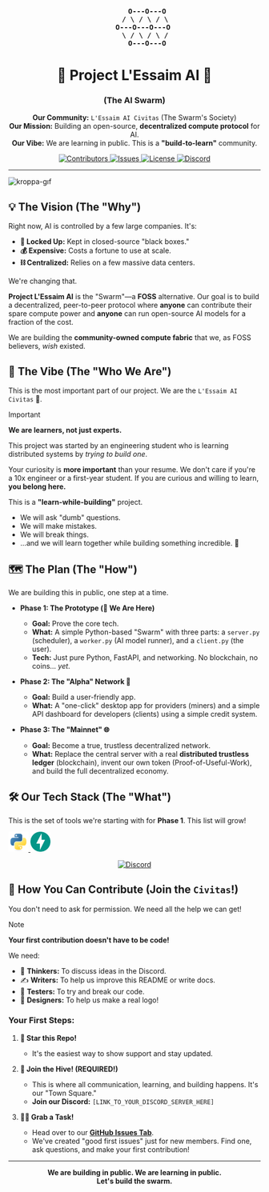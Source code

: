 <div align="center">

<pre><b>
      O---O---O
     / \ / \ / \
    O---O---O---O
     \ / \ / \ /
      O---O---O
</b></pre>
  <h1>🐝 Project L'Essaim AI 🐝</h1>
  <h3>(The AI Swarm)</h3>

  <p>
    <b>Our Community:</b> <code>L'Essaim AI Civitas</code> (The Swarm's Society)
    <br>
    <b>Our Mission:</b> Building an open-source, <b>decentralized compute protocol</b> for AI.
    <br>
    <b>Our Vibe:</b> We are learning in public. This is a <b>"build-to-learn"</b> community.
  </p>

<p>
  <a href="https://github.com/YOUR_USERNAME/YOUR_REPO/graphs/contributors">
    <img src="https://img.shields.io/github/contributors/YOUR_USERNAME/YOUR_REPO?color=b02aaa&style=for-the-badge" alt="Contributors">
  </a>
  <a href="https://github.com/YOUR_USERNAME/YOUR_REPO/issues">
    <img src="https://img.shields.io/github/issues/YOUR_USERNAME/YOUR_REPO?color=57ab5a&style=for-the-badge" alt="Issues">
  </a>
  <a href="https://github.com/YOUR_USERNAME/YOUR_REPO/blob/main/LICENSE">
    <img src="https://img.shields.io/github/license/YOUR_USERNAME/YOUR_REPO?color=f34b7d&style=for-the-badge" alt="License">
  </a>
  <a href="https://discord.gg/yTmkcbJu">
  <img src="https://img.shields.io/discord/1433374217948237938?label=Discord&logo=discord&color=5865F2&style=for-the-badge" alt="Discord">
</a>

</p>
</div>

---


![kroppa-gıf](https://github.com/user-attachments/assets/f2ba3116-6608-49af-adda-381e7b685bcf)


## 💡 The Vision (The "Why")

Right now, AI is controlled by a few large companies. It's:
* **🔑 Locked Up:** Kept in closed-source "black boxes."
* **💰 Expensive:** Costs a fortune to use at scale.
* **⛓️ Centralized:** Relies on a few massive data centers.

We're changing that.

**Project L'Essaim AI** is the "Swarm"—a **FOSS** alternative. Our goal is to build a decentralized, peer-to-peer protocol where **anyone** can contribute their spare compute power and **anyone** can run open-source AI models for a fraction of the cost.

We are building the **community-owned compute fabric** that we, as FOSS believers, *wish* existed.

## 🧠 The Vibe (The "Who We Are")

This is the most important part of our project. We are the `L'Essaim AI Civitas` 🤝.

> [!IMPORTANT]
> **We are learners, not just experts.**
>
> This project was started by an engineering student who is learning distributed systems by *trying to build one*.
>
> Your curiosity is **more important** than your resume. We don't care if you're a 10x engineer or a first-year student. If you are curious and willing to learn, **you belong here.**

This is a **"learn-while-building"** project.
* We will ask "dumb" questions.
* We will make mistakes.
* We will break things.
* ...and we will learn together while building something incredible. 🚀

## 🗺️ The Plan (The "How")

We are building this in public, one step at a time.

* **Phase 1: The Prototype (📍 We Are Here)**
    * **Goal:** Prove the core tech.
    * **What:** A simple Python-based "Swarm" with three parts: a `server.py` (scheduler), a `worker.py` (AI model runner), and a `client.py` (the user).
    * **Tech:** Just pure Python, FastAPI, and networking. No blockchain, no coins... *yet*.

* **Phase 2: The "Alpha" Network 📱**
    * **Goal:** Build a user-friendly app.
    * **What:** A "one-click" desktop app for providers (miners) and a simple API dashboard for developers (clients) using a simple credit system.

* **Phase 3: The "Mainnet" 🌐**
    * **Goal:** Become a true, trustless decentralized network.
    * **What:** Replace the central server with a real **distributed trustless ledger** (blockchain), invent our own token (Proof-of-Useful-Work), and build the full decentralized economy.

## 🛠️ Our Tech Stack (The "What")

This is the set of tools we're starting with for **Phase 1**. This list will grow!

<p align="left">
  <a href="https://www.python.org" target="_blank" rel="noreferrer">
    <img src="https://raw.githubusercontent.com/devicons/devicon/master/icons/python/python-original.svg" alt="python" width="40" height="40"/>
  </a>
  <a href="https://fastapi.tiangolo.com/" target="_blank" rel="noreferrer">
    <img src="https://raw.githubusercontent.com/devicons/devicon/master/icons/fastapi/fastapi-original.svg" alt="fastapi" width="40" height="40"/>
  </a>
 <p align="center">
  <a href="https://discord.gg/yTmkcbJu" target="_blank">
    <img src="https://img.shields.io/discord/1433374217948237938?label=Join%20our%20Discord&logo=discord&color=5865F2&style=for-the-badge" alt="Discord">
  </a>
</p>

</p>

## 🤝 How You Can Contribute (Join the `Civitas`!)

You don't need to ask for permission. We need all the help we can get!

> [!NOTE]
> **Your first contribution doesn't have to be code!**
>
> We need:
> * 🧠 **Thinkers:** To discuss ideas in the Discord.
> * ✍️ **Writers:** To help us improve this README or write docs.
> * 🐛 **Testers:** To try and break our code.
> * 🎨 **Designers:** To help us make a real logo!

### **Your First Steps:**

1.  **🌟 Star this Repo!**
    * It's the easiest way to show support and stay updated.

2.  **💬 Join the Hive! (REQUIRED!)**
    * This is where all communication, learning, and building happens. It's our "Town Square."
    * **Join our Discord:** `[LINK_TO_YOUR_DISCORD_SERVER_HERE]`

3.  **🧑‍💻 Grab a Task!**
    * Head over to our **[GitHub Issues Tab]([LINK_TO_YOUR_ISSUES_TAB_HERE])**.
    * We've created "good first issues" just for new members. Find one, ask questions, and make your first contribution!

---

<p align="center">
  <b>We are building in public. We are learning in public.</b>
  <br>
  <b>Let's build the swarm.</b>
</p>
